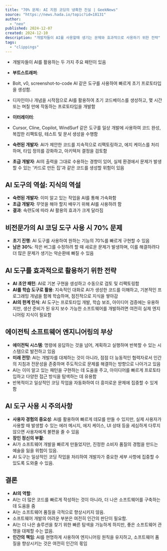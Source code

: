 ```yaml
---
title: "70% 문제: AI 지원 코딩의 냉혹한 진실 | GeekNews"
source: "https://news.hada.io/topic?id=18131"
author:
  - "neo"
published: 2024-12-07
created: 2024-12-10
description: "개발자들이 AI를 사용할때 생기는 문제와 효과적으로 사용하기 위한 전략"
tags:
  - "clippings"
---
```

- 개발자들이 AI를 활용하는 두 가지 주요 패턴이 있음
- **부트스트래퍼**:
- Bolt, v0, screenshot-to-code AI 같은 도구를 사용하여 빠르게 초기 프로토타입을 생성함.
- 디자인이나 개념을 시작점으로 AI를 활용하여 초기 코드베이스를 생성하고, 몇 시간 또는 며칠 만에 작동하는 프로토타입을 개발함
- **이터레이터**:
- Cursor, Cline, Copilot, WindSurf 같은 도구를 일상 개발에 사용하여 코드 완성, 복잡한 리팩토링, 테스트 및 문서 생성을 수행함

- **숙련된 개발자**: AI가 제안한 코드를 지속적으로 리팩토링하고, 에지 케이스를 처리하며, 타입 정의를 강화하고, 아키텍처 결정을 검토함
- **초급 개발자**: AI의 출력을 그대로 수용하는 경향이 있어, 실제 환경에서 문제가 발생할 수 있는 '카드로 만든 집'과 같은 코드를 생성할 위험이 있음

## AI 도구의 역설: 지식의 역설

- **숙련된 개발자**: 이미 알고 있는 작업을 AI를 통해 가속화함
- **초급 개발자**: 무엇을 해야 할지 배우기 위해 AI를 사용하려 함
- **결과**: 숙련도에 따라 AI 활용의 효과가 크게 달라짐

## 비전문가의 AI 코딩 도구 사용 시 70% 문제

- **초기 진행**: AI 도구를 사용하여 원하는 기능의 70%를 빠르게 구현할 수 있음
- **남은 30%**: 작은 버그를 수정하려 할 때 새로운 문제가 발생하며, 이를 해결하려다 더 많은 문제가 생기는 악순환에 빠질 수 있음

## AI 도구를 효과적으로 활용하기 위한 전략

- **AI 초안 패턴**: AI로 기본 구현을 생성하고 수동으로 검토 및 리팩토링함
- **AI를 학습 도구로 활용**: 지속적인 대화로 AI가 생성한 코드를 이해하고, 기본적인 프로그래밍 개념을 함께 학습하며, 점진적으로 지식을 쌓아감
- **AI의 한계 인식**: AI 도구는 프로토타입 개발, 학습 보조, 아이디어 검증에는 유용하지만, 생산 준비가 된 유지 보수 가능한 소프트웨어를 개발하려면 여전히 실제 엔지니어링 지식이 필요함

## 에이전틱 소프트웨어 엔지니어링의 부상

- **에이전틱 시스템**: 명령에 응답하는 것을 넘어, 계획하고 실행하며 반복할 수 있는 시스템으로 발전하고 있음
- **미래 전망**: AI는 개발자를 대체하는 것이 아니라, 점점 더 능동적인 협력자로서 인간의 지침과 전문성을 존중하며 주도적으로 문제를 해결하는 방향으로 나아가고 있음
- AI는 이미 알고 있는 패턴을 구현하는 데 도움을 주고, 아이디어를 빠르게 프로토타입하고 다양한 접근 방식을 탐색하는 데 유용함
- 반복적이고 일상적인 코딩 작업을 자동화하여 더 흥미로운 문제에 집중할 수 있게 함

## AI 도구 사용 시 주의사항

- **사용자 경험의 중요성**: AI를 활용하여 빠르게 데모를 만들 수 있지만, 실제 사용자가 사용할 때 발생할 수 있는 에러 메시지, 에지 케이스, UI 상태 등을 세심하게 다루지 않으면 사용자에게 불편을 줄 수 있음
- **장인 정신의 부활**:
- AI가 소프트웨어 개발을 빠르게 만들었지만, 진정한 소비자 품질의 경험을 만드는 예술을 잃을 위험이 있음.
- AI 도구는 일상적인 코딩 작업을 처리하여 개발자가 중요한 세부 사항에 집중할 수 있도록 도와줄 수 있음.

## 결론

- **AI의 역할**:
- AI는 더 많은 코드를 빠르게 작성하는 것이 아니라, 더 나은 소프트웨어를 구축하는 데 도움을 줌
- AI는 소프트웨어 품질을 극적으로 향상시키지 않음.
- 소프트웨어 개발의 어려운 부분은 여전히 인간의 판단이 필요함.
- AI는 더 나은 솔루션을 찾기 위한 빠른 탐색을 가능하게 하지만, 좋은 소프트웨어 관행을 대체할 수는 없음.
- **인간의 책임**: AI를 현명하게 사용하여 엔지니어링 원칙을 유지하고, 소프트웨어 품질을 향상시키는 것은 여전히 인간의 몫임